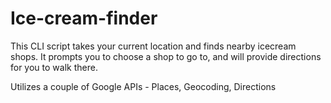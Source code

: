 Ice-cream-finder
================

This CLI script takes your current location and finds nearby icecream shops. It prompts you to choose a shop to go to, and will provide directions for you to walk there.

Utilizes a couple of Google APIs - Places, Geocoding, Directions
